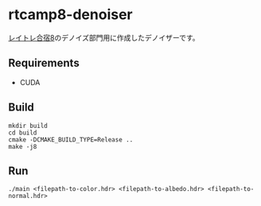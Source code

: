 # rtcamp8-denoiser

[レイトレ合宿8](https://sites.google.com/view/raytracingcamp8/)のデノイズ部門用に作成したデノイザーです。

## Requirements

* CUDA

## Build

```
mkdir build
cd build
cmake -DCMAKE_BUILD_TYPE=Release ..
make -j8
```

## Run

```
./main <filepath-to-color.hdr> <filepath-to-albedo.hdr> <filepath-to-normal.hdr>
```